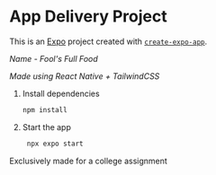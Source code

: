 # App Delivery Project

This is an [Expo](https://expo.dev) project created with [`create-expo-app`](https://www.npmjs.com/package/create-expo-app).

*Name - Fool's Full Food*

*Made using React Native + TailwindCSS*

1. Install dependencies

   ```bash
   npm install
   ```

2. Start the app

   ```bash
    npx expo start
   ```

Exclusively made for a college assignment
